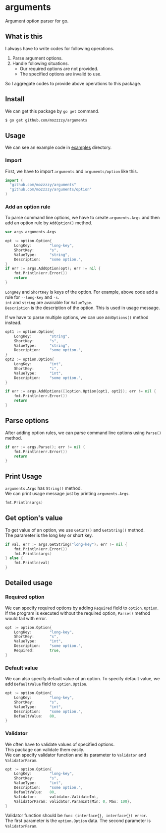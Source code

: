 # arguments
Argument option parser for go.  

## What is this
I always have to write codes for following operations.  
1. Parse argument options.
2. Handle following situations.
	- Our required options are not provided.
	- The specified options are invalid to use.

So I aggregate codes to provide above operations to this package.  

## Install
We can get this package by `go get` command.
```sh
$ go get github.com/mozzzzy/arguments
```


## Usage
We can see an example code in [examples](https://github.com/mozzzzy/arguments/tree/readme/examples) directory.
### Import
First, we have to import `arguments` and `arguments/option` like this.
```go
import (
  "github.com/mozzzzy/arguments"
  "github.com/mozzzzy/arguments/option"
)
```

### Add an option rule
To parse command line options, we have to create `arguments.Args`
 and then add an option rule by `AddOption()` method.
```go
var args arguments.Args

opt := option.Option{
	LongKey:        "long-key",
	ShortKey:       "s",
	ValueType:      "string",
	Description:    "some option.",
}
if err := args.AddOption(opt); err != nil {
	fmt.Println(err.Error())
	return
}
```
`LongKey` and `ShortKey` is keys of the option. For example, above code add a rule for `--long-key` and `-s`.  
`int` and `string` are avairable for `ValueType`.  
`Description` is the description of the option. This is used in usage message.  
  
If we have to parse multiple options, we can use `AddOptions()` method instead.
```go
opt1 := option.Option{
	LongKey:        "string",
	ShortKey:       "s",
	ValueType:      "string",
	Description:    "some option.",
}
opt2 := option.Option{
	LongKey:        "int",
	ShortKey:       "i",
	ValueType:      "int",
	Description:    "some option.",
}

if err := args.AddOptions([]option.Option{opt1, opt2}); err != nil {
	fmt.Println(err.Error())
	return
}
```

## Parse options
After adding option rules, we can parse command line options using `Parse()` method.
```go
if err := args.Parse(); err != nil {
	fmt.Println(err.Error())
	return
}
```

## Print Usage
`arguments.Args` has `String()` method.  
We can print usage message just by printing `arguments.Args`.
```go
fmt.Println(args)
```

## Get option's value
To get value of an option, we use `GetInt()` and `GetString()` method.  
The parameter is the long key or short key.
```go
if val, err := args.GetString("long-key"); err != nil {
	fmt.Println(err.Error())
	fmt.Println(args)
} else {
	fmt.Println(val)
}
```

## Detailed usage
### Required option
We can specify required options by adding `Required` field to `option.Option`.
If the program is executed without the required option,
 `Parse()` method would fail with error.
```go
opt := option.Option{
	LongKey:        "long-key",
	ShortKey:       "s",
	ValueType:      "int",
	Description:    "some option.",
	Required:       true,
}
```

### Default value
We can also specify default value of an option.
To specify default value, we add `DefaultValue` field to `option.Option`.
```go
opt := option.Option{
	LongKey:        "long-key",
	ShortKey:       "s",
	ValueType:      "int",
	Description:    "some option.",
	DefaultValue:   80,
}
```

### Validator
We often have to validate values of specified options.  
This package can validate them easily.  
We can specify validator function and its parameter to `Validator` and `ValidatorParam`.
```go
opt := option.Option{
	LongKey:        "long-key",
	ShortKey:       "s",
	ValueType:      "int",
	Description:    "some option.",
	DefaultValue:   80,
	Validator:      validator.ValidateInt,
	ValidatorParam: validator.ParamInt{Min: 0, Max: 100},
}
```
Validator function should be `func (interface{}, interface{}) error`.  
The first parameter is the `option.Option` data. The second parameter is `ValidatorParam`.
